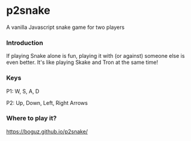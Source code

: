 # p2snake
A vanilla Javascript snake game for two players

### Introduction
If playing Snake alone is fun, playing it with (or against) someone else is even better.
It's like playing Skake and Tron at the same time!

### Keys
P1: W, S, A, D

P2: Up, Down, Left, Right Arrows

### Where to play it?
https://boguz.github.io/p2snake/